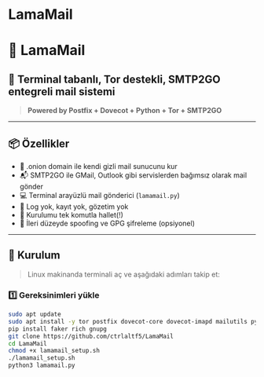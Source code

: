 # LamaMail
# 🧅 LamaMail

## 📡 Terminal tabanlı, Tor destekli, SMTP2GO entegreli mail sistemi  
> **Powered by Postfix + Dovecot + Python + Tor + SMTP2GO**

---

## 📦 Özellikler

- 🧅 .onion domain ile kendi gizli mail sunucunu kur
- 📬 SMTP2GO ile GMail, Outlook gibi servislerden bağımsız olarak mail gönder
- 💻 Terminal arayüzlü mail gönderici (`lamamail.py`)
- 🛑 Log yok, kayıt yok, gözetim yok
- 🧠 Kurulumu tek komutla hallet(!)
- 🧰 İleri düzeyde spoofing ve GPG şifreleme (opsiyonel)

---

## 🔧 Kurulum

> Linux makinanda terminali aç ve aşağıdaki adımları takip et:

### 1️⃣ Gereksinimleri yükle

```bash
sudo apt update
sudo apt install -y tor postfix dovecot-core dovecot-imapd mailutils python3 python3-pip gpg
pip install faker rich gnupg
git clone https://github.com/ctrlaltf5/LamaMail
cd LamaMail
chmod +x lamamail_setup.sh
./lamamail_setup.sh
python3 lamamail.py
